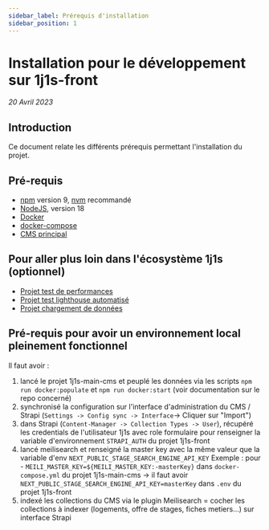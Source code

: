 ```yaml
---
sidebar_label: Prérequis d'installation
sidebar_position: 1
---
```


# Installation pour le développement sur 1j1s-front

_20 Avril 2023_

## Introduction
Ce document relate les différents prérequis permettant l'installation du projet.

## Pré-requis

* [npm](https://www.npmjs.com/) version 9, [nvm](https://github.com/nvm-sh/nvm) recommandé
* [NodeJS](https://nodejs.org/fr/), version 18
* [Docker](https://docs.docker.com/desktop/)
* [docker-compose](https://docs.docker.com/compose/)
* [CMS principal](https://github.com/DNUM-SocialGouv/1j1s-main-cms)


## Pour aller plus loin dans l'écosystème 1j1s (optionnel)

* [Projet test de performances](https://github.com/DNUM-SocialGouv/1j1s-test-charge)
* [Projet test lighthouse automatisé](https://github.com/DNUM-SocialGouv/1j1s-front-lighthouse-report)
* [Projet chargement de données](https://github.com/DNUM-SocialGouv/1j1s-stage-orchestrateur-transform-load)


## Pré-requis pour avoir un environnement local pleinement fonctionnel 

Il faut avoir :
1. lancé le projet 1j1s-main-cms et peuplé les données via les scripts `npm run docker:populate` et `npm run docker:start`  (voir documentation sur le repo concerné)
2. synchronisé la configuration sur l'interface d'administration du CMS / Strapi (`Settings -> Config sync -> Interface`-> Cliquer sur "Import")
3. dans Strapi (`Content-Manager -> Collection Types -> User`), récupéré les credentials de l'utilisateur 1j1s avec role formulaire pour renseigner la variable d'environnement `STRAPI_AUTH` du projet 1j1s-front
5. lancé meilisearch et renseigné la master key avec la même valeur que la variable d'env `NEXT_PUBLIC_STAGE_SEARCH_ENGINE_API_KEY`
Exemple : pour - `MEILI_MASTER_KEY=${MEILI_MASTER_KEY:-masterKey}` dans `docker-compose.yml` du projet 1j1s-main-cms -> il faut avoir `NEXT_PUBLIC_STAGE_SEARCH_ENGINE_API_KEY=masterKey` dans `.env` du projet 1j1s-front
6. indexé les collections du CMS via le plugin Meilisearch = cocher les collections à indexer (logements, offre de stages, fiches metiers...) sur interface Strapi
